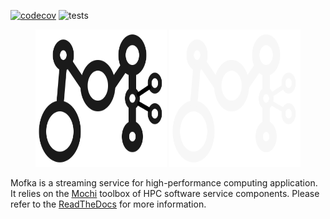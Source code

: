 [![codecov](https://codecov.io/gh/mochi-hpc/mofka/graph/badge.svg?token=ViqAzxRSdw)](https://codecov.io/gh/mochi-hpc/mofka)
![tests](https://github.com/mochi-hpc/mofka/actions/workflows/test.yml/badge.svg)

<p align="center">
<img src="docs/_static/MofkaLogo-light.svg#gh-light-mode-only" height="220" width="210" />
<img src="docs/_static/MofkaLogo-dark.svg#gh-dark-mode-only" height="220" width="210" />
</p>

Mofka is a streaming service for high-performance computing application.
It relies on the [Mochi](https://wordpress.cels.anl.gov/mochi/) toolbox of
HPC software service components. Please refer to the [ReadTheDocs](https://mofka.readthedocs.io/)
for more information.
